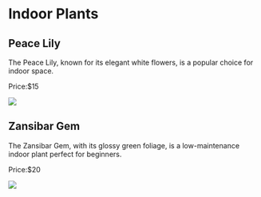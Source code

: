 
<head>
<body>
<h1><strong>Indoor Plants</strong></h1>
<h2>Peace Lily</h2>
<p>The Peace Lily, known for its elegant white flowers, is a popular choice for indoor space.</p>
<p>Price:$15</p>
<img src="https://edube.org/uploads/media/default/0001/04/spathiphyllum-peace-lily.jpg">
<h2>Zansibar Gem</h2>
<p>The Zansibar Gem, with its glossy green foliage, is a low-maintenance indoor plant perfect for beginners.</p>
<p>Price:$20</p>
<img src="https://edube.org/uploads/media/default/0001/04/zamioculcas-zansibargem.jpg">
</body>
</head>
